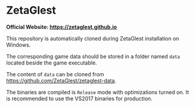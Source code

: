 # ZetaGlest

**Official Website: https://zetaglest.github.io**

This repository is automatically cloned during ZetaGlest installation on Windows.

The corresponding game data should be stored in a folder named `data` located beside the game executable.

The content of `data` can be cloned from https://github.com/ZetaGlest/zetaglest-data.

The binaries are compiled is `Release` mode with optimizations turned on. It is recommended to use the VS2017 binaries for production.
